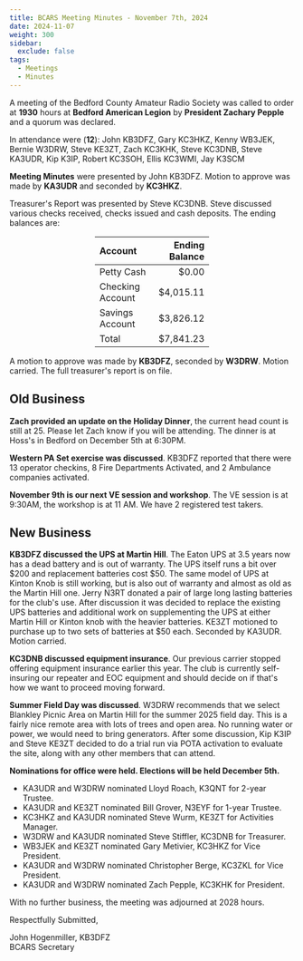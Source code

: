 ```yaml
---
title: BCARS Meeting Minutes - November 7th, 2024
date: 2024-11-07
weight: 300
sidebar:
  exclude: false
tags:
  - Meetings
  - Minutes
---
```


A meeting of the Bedford County Amateur Radio Society was called to order at **1930** hours at **Bedford American Legion** by **President Zachary Pepple** and a quorum was declared.

In attendance were (**12**): <!--more--> John KB3DFZ, Gary KC3HKZ,  Kenny WB3JEK, Bernie W3DRW, Steve KE3ZT, Zach KC3KHK, Steve KC3DNB, Steve KA3UDR, Kip K3IP, Robert KC3SOH, Ellis KC3WMI, Jay K3SCM

**Meeting Minutes** were presented by John KB3DFZ. Motion to approve was made by **KA3UDR** and seconded by **KC3HKZ**.

Treasurer's Report was presented by Steve KC3DNB. Steve discussed various checks received, checks issued and cash deposits. The ending balances are:


<p><div style="margin-left: auto;
            margin-right: auto;
            width: 40%;">


|  Account          | Ending Balance |
|:------------------|---------------:|
| Petty Cash        |          $0.00 |
| Checking Account  |      $4,015.11 |
| Savings Account   |      $3,826.12 |
| Total             |      $7,841.23 |


</div></p>


A motion to approve was made by **KB3DFZ**, seconded by **W3DRW**. Motion carried. The full treasurer's report is on file.

## Old Business

**Zach provided an update on the Holiday Dinner**, the current head count is still at 25. Please let Zach know
if you will be attending. The dinner is at Hoss's in Bedford on December 5th at 6:30PM. 

**Western PA Set exercise was discussed**. KB3DFZ reported that there were 13 operator checkins, 8 Fire Departments Activated, and 2 Ambulance companies activated. 

**November 9th is our next VE session and workshop**. The VE session is at 9:30AM, the workshop is at 11 AM. We have 2 registered test takers.

## New Business

**KB3DFZ discussed the UPS at Martin Hill**. The Eaton UPS at 3.5 years now has a dead battery and is out of warranty. The UPS itself runs a bit over $200 and replacement batteries cost $50. The same model of UPS at Kinton Knob is still working, but is also out of warranty and almost as old as the Martin Hill one. Jerry N3RT donated a pair of large long lasting batteries for the club's use. After discussion it was decided to replace the existing UPS batteries and additional work on supplementing the UPS at either Martin Hill or Kinton knob with the heavier batteries.  KE3ZT motioned to purchase up to two sets of batteries at $50 each. Seconded by KA3UDR. Motion carried.

**KC3DNB discussed equipment insurance**. Our previous carrier stopped offering equipment insurance earlier this year. The club is currently self-insuring our repeater and EOC equipment and should decide on if that's how we want to proceed moving forward.

**Summer Field Day was discussed**. W3DRW recommends that we select Blankley Picnic Area on Martin Hill for the summer 2025 field day. This is a fairly nice remote area with lots of trees and open area. No running water or power, we would need to bring generators. After some discussion, Kip K3IP and Steve KE3ZT decided to do a trial run via POTA activation to evaluate the site, along with any other members that can attend. 

**Nominations for office were held. Elections will be held December 5th.**

- KA3UDR and W3DRW nominated Lloyd Roach, K3QNT for 2-year Trustee.
- KA3UDR and KE3ZT nominated Bill Grover, N3EYF for 1-year Trustee.
- KC3HKZ and KA3UDR nominated Steve Wurm, KE3ZT for Activities Manager.
- W3DRW and KA3UDR nominated Steve Stiffler, KC3DNB for Treasurer.
- WB3JEK and KE3ZT nominated Gary Metivier, KC3HKZ for Vice President.
- KA3UDR and W3DRW nominated Christopher Berge, KC3ZKL for Vice President.
- KA3UDR and W3DRW nominated Zach Pepple, KC3KHK for President.


With no further business, the meeting was adjourned at 2028 hours.

Respectfully Submitted,  


John Hogenmiller, KB3DFZ  
BCARS Secretary  
 
